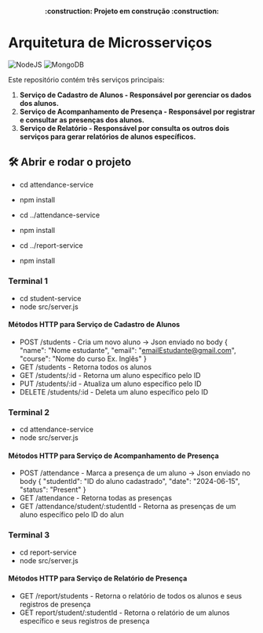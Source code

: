 <h4 align="center"> 
    :construction:  Projeto em construção  :construction:
</h4>

# Arquitetura de Microsserviços

![NodeJS](https://img.shields.io/badge/node.js-6DA55F?style=for-the-badge&logo=node.js&logoColor=white)
![MongoDB](https://img.shields.io/badge/mongodb-6DA55F?style=for-the-badge&logo=mongodb&logoColor=white)

Este repositório contém três serviços principais:

1. **Serviço de Cadastro de Alunos - Responsável por gerenciar os dados dos alunos.**
2. **Serviço de Acompanhamento de Presença - Responsável por registrar e consultar as presenças dos alunos.**
3. **Serviço de Relatório - Responsável por consulta os outros dois serviços para gerar relatórios de alunos específicos.**


## 🛠️ Abrir e rodar o projeto

- cd attendance-service
- npm install

- cd ../attendance-service
- npm install

- cd ../report-service
- npm install

### Terminal 1
- cd student-service
- node src/server.js

#### Métodos HTTP para Serviço de Cadastro de Alunos
- POST /students - Cria um novo aluno -> Json enviado no body  { "name": "Nome estudante", "email": "emailEstudante@gmail.com", "course": "Nome do curso Ex. Inglês" }
- GET /students - Retorna todos os alunos
- GET /students/:id - Retorna um aluno específico pelo ID
- PUT /students/:id - Atualiza um aluno específico pelo ID
- DELETE /students/:id - Deleta um aluno específico pelo ID

### Terminal 2
- cd attendance-service
- node src/server.js

#### Métodos HTTP para Serviço de Acompanhamento de Presença
- POST /attendance - Marca a presença de um aluno -> Json enviado no body  { "studentId": "ID do aluno cadastrado", "date": "2024-06-15", "status": "Present" }
- GET /attendance - Retorna todas as presenças
- GET /attendance/student/:studentId - Retorna as presenças de um aluno específico pelo ID do alun

### Terminal 3
- cd report-service
- node src/server.js

#### Métodos HTTP para Serviço de Relatório de Presença
- GET /report/students - Retorna o relatório de todos os alunos e seus registros de presença
- GET report/student/:studentId - Retorna o relatório de um alunos específico e seus registros de presença


